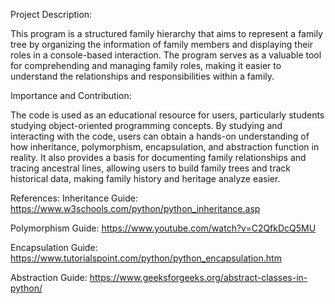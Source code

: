 Project Description:

 This program is a structured family hierarchy that aims to represent a family tree by organizing the information of family members and displaying their roles in a console-based interaction. The program serves as a valuable tool for comprehending and managing family roles, making it easier to understand the relationships and responsibilities within a family.





 
Importance and Contribution:

The code is used as an educational resource for users, particularly students studying object-oriented programming concepts. By studying and interacting with the code, users can obtain a hands-on understanding of how inheritance, polymorphism, encapsulation, and abstraction function in reality. It also provides a basis for documenting family relationships and tracing ancestral lines, allowing users to build family trees and track historical data, making family history and heritage analyze easier.






References:
Inheritance Guide: https://www.w3schools.com/python/python_inheritance.asp

Polymorphism Guide: https://www.youtube.com/watch?v=C2QfkDcQ5MU

Encapsulation Guide: https://www.tutorialspoint.com/python/python_encapsulation.htm

Abstraction Guide: https://www.geeksforgeeks.org/abstract-classes-in-python/
